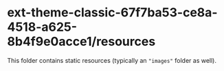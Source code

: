 # ext-theme-classic-67f7ba53-ce8a-4518-a625-8b4f9e0acce1/resources

This folder contains static resources (typically an `"images"` folder as well).
